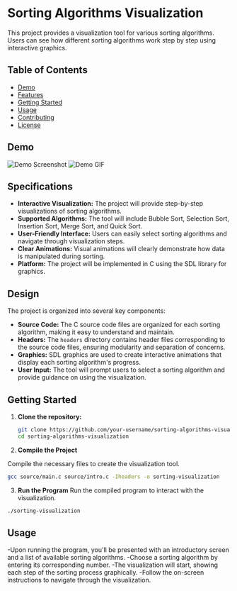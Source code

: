 # Sorting Algorithms Visualization

This project provides a visualization tool for various sorting algorithms. Users can see how different sorting algorithms work step by step using interactive graphics.

## Table of Contents

- [Demo](#demo)
- [Features](#features)
- [Getting Started](#getting-started)
- [Usage](#usage)
- [Contributing](#contributing)
- [License](#license)

## Demo

![Demo Screenshot](https://github.com/itsdhruvarora/chromasort/blob/main/images/Screenshot_2023-08-28-13-16-50_1920x1080.png)
![Demo GIF](https://github.com/itsdhruvarora/chromasort/blob/main/images/ezgif-2-59c8117805.gif)

## Specifications

- **Interactive Visualization:** The project will provide step-by-step visualizations of sorting algorithms.
- **Supported Algorithms:** The tool will include Bubble Sort, Selection Sort, Insertion Sort, Merge Sort, and Quick Sort.
- **User-Friendly Interface:** Users can easily select sorting algorithms and navigate through visualization steps.
- **Clear Animations:** Visual animations will clearly demonstrate how data is manipulated during sorting.
- **Platform:** The project will be implemented in C using the SDL library for graphics.


## Design

The project is organized into several key components:

- **Source Code:** The C source code files are organized for each sorting algorithm, making it easy to understand and maintain.
- **Headers:** The `headers` directory contains header files corresponding to the source code files, ensuring modularity and separation of concerns.
- **Graphics:** SDL graphics are used to create interactive animations that display each sorting algorithm's progress.
- **User Input:** The tool will prompt users to select a sorting algorithm and provide guidance on using the visualization.



## Getting Started

1. **Clone the repository:**

   ```bash
   git clone https://github.com/your-username/sorting-algorithms-visualization.git
   cd sorting-algorithms-visualization
   ```

2. **Compile the Project**

  Compile the necessary files to create the visualization tool.

  ```bash
  gcc source/main.c source/intro.c -Iheaders -o sorting-visualization
  ```

3. **Run the Program**
  Run the compiled program to interact with the visualization.
  ```bash
  ./sorting-visualization
  ```

## Usage
  -Upon running the program, you'll be presented with an introductory screen and a list of available sorting algorithms.
  -Choose a sorting algorithm by entering its corresponding number.
  -The visualization will start, showing each step of the sorting process graphically.
  -Follow the on-screen instructions to navigate through the visualization.